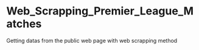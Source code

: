 # Web_Scrapping_Premier_League_Matches
Getting datas from the public web page with web scrapping method
